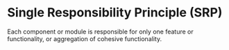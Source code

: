 # Single Responsibility Principle (SRP)

Each component or module is responsible for only one feature or functionality, or aggregation of cohesive functionality.